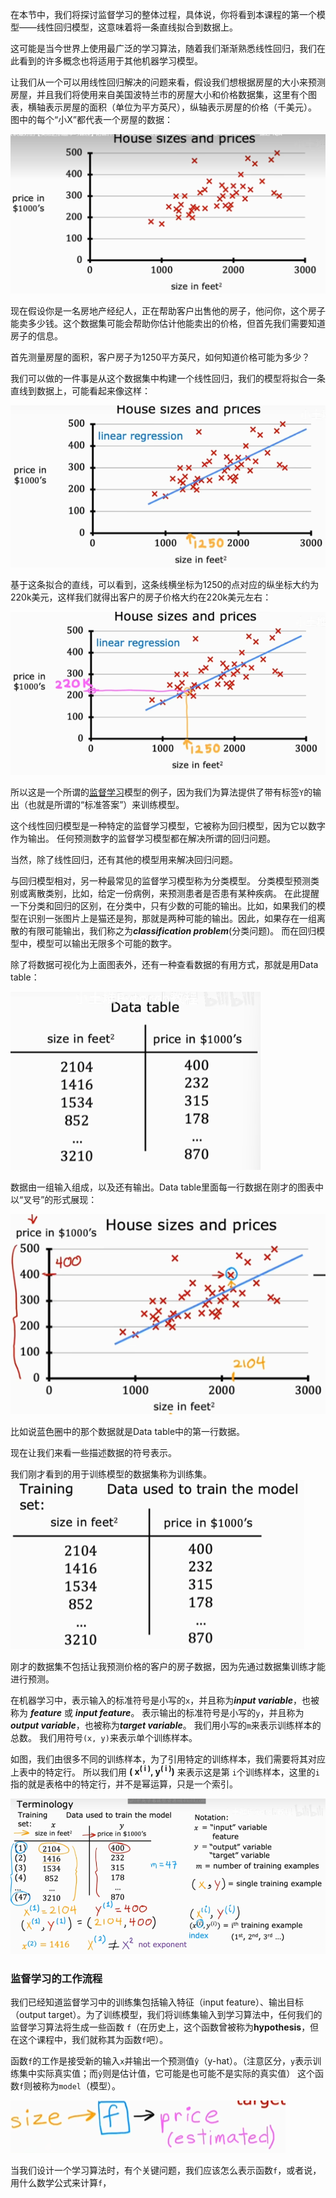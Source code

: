 在本节中，我们将探讨监督学习的整体过程，具体说，你将看到本课程的第一个模型——线性回归模型，这意味着将一条直线拟合到数据上。

这可能是当今世界上使用最广泛的学习算法，随着我们渐渐熟悉线性回归，我们在此看到的许多概念也将适用于其他机器学习模型。

让我们从一个可以用线性回归解决的问题来看，假设我们想根据房屋的大小来预测房屋，并且我们将使用来自美国波特兰市的房屋大小和价格数据集，这里有个图表，横轴表示房屋的面积（单位为平方英尺），纵轴表示房屋的价格（千美元）。
图中的每个“小Ⅹ”都代表一个房屋的数据：

![](../img/Pasted%20image%2020250815153241.png)

现在假设你是一名房地产经纪人，正在帮助客户出售他的房子，他问你，这个房子能卖多少钱。这个数据集可能会帮助你估计他能卖出的价格，但首先我们需要知道房子的信息。

首先测量房屋的面积，客户房子为1250平方英尺，如何知道价格可能为多少？

我们可以做的一件事是从这个数据集中构建一个线性回归，我们的模型将拟合一条直线到数据上，可能看起来像这样：

![](../img/Pasted%20image%2020250815153629.png)

基于这条拟合的直线，可以看到，这条线横坐标为1250的点对应的纵坐标大约为220k美元，这样我们就得出客户的房子价格大约在220k美元左右：

![](../img/Pasted%20image%2020250815153741.png)

所以这是一个所谓的[监督学习](Supervised%20machine%20learning(监督学习).md)模型的例子，因为我们为算法提供了带有标签`Y`的输出（也就是所谓的“标准答案”）来训练模型。

这个线性回归模型是一种特定的监督学习模型，它被称为回归模型，因为它以数字作为输出。
任何预测数字的监督学习模型都在解决所谓的回归问题。

当然，除了线性回归，还有其他的模型用来解决回归问题。


与回归模型相对，另一种最常见的监督学习模型称为分类模型。
分类模型预测类别或离散类别，比如，给定一份病例，来预测患者是否患有某种疾病。
在此提醒一下分类和回归的区别，在分类中，只有少数的可能的输出。比如，如果我们的模型在识别一张图片上是猫还是狗，那就是两种可能的输出。因此，如果存在一组离散的有限可能输出，我们称之为***classification problem***(分类问题)。
而在回归模型中，模型可以输出无限多个可能的数字。


除了将数据可视化为上面图表外，还有一种查看数据的有用方式，那就是用Data table：

![](../img/Pasted%20image%2020250815155247.png)

数据由一组输入组成，以及还有输出。Data table里面每一行数据在刚才的图表中以“叉号”的形式展现：

![](../img/Pasted%20image%2020250815155546.png)

比如说蓝色圈中的那个数据就是Data table中的第一行数据。



现在让我们来看一些描述数据的符号表示。

我们刚才看到的用于训练模型的数据集称为训练集。
![](../img/Pasted%20image%2020250815161217.png)

刚才的数据集不包括让我预测价格的客户的房子数据，因为先通过数据集训练才能进行预测。

在机器学习中，表示输入的标准符号是小写的`x`，并且称为***input variable***，也被称为 ***feature*** 或 ***input feature***。
表示输出的标准符号是小写的`y`，并且称为***output variable***，也被称为***target variable***。
我们用小写的`m`来表示训练样本的总数。
我们用符号`(x, y)`来表示单个训练样本。

如图，我们由很多不同的训练样本，为了引用特定的训练样本，我们需要将其对应上表中的特定行。
所以我们用 **( x<sup>( i )</sup>, y<sup>( i )</sup>)** 来表示这是第 `i`个训练样本，这里的`i`指的就是表格中的特定行，并不是幂运算，只是一个索引。

![](../img/Pasted%20image%2020250815162337.png)


### 监督学习的工作流程

我们已经知道监督学习中的训练集包括输入特征（input feature）、输出目标（output target）。为了训练模型，我们将训练集输入到学习算法中，任何我们的监督学习算法将生成一些函数 `f`（在历史上，这个函数曾被称为**hypothesis**，但在这个课程中，我们就称其为函数`f`吧）。

函数`f`的工作是接受新的输入`x`并输出一个预测值`ŷ`（y-hat）。（注意区分，`y`表示训练集中实际真实值；而`ŷ`则是估计值，它可能是也可能不是实际的真实值）
这个函数`f`则被称为`model`（模型）。

![](../img/Pasted%20image%2020250815163854.png)

当我们设计一个学习算法时，有个关键问题，我们应该怎么表示函数`f`，或者说，用什么数学公式来计算`f`，
